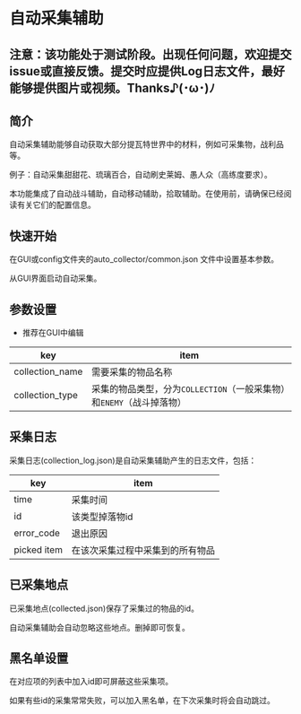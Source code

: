 # 自动采集辅助

## 注意：该功能处于测试阶段。出现任何问题，欢迎提交issue或直接反馈。提交时应提供Log日志文件，最好能够提供图片或视频。Thanks♪(･ω･)ﾉ

## 简介

自动采集辅助能够自动获取大部分提瓦特世界中的材料，例如可采集物，战利品等。

例子：自动采集甜甜花、琉璃百合，自动刷史莱姆、愚人众（高练度要求）。

本功能集成了自动战斗辅助，自动移动辅助，拾取辅助。在使用前，请确保已经阅读有关它们的配置信息。

## 快速开始

在GUI或config文件夹的auto_collector/common.json 文件中设置基本参数。

从GUI界面启动自动采集。

## 参数设置

- 推荐在GUI中编辑

| key         | item             |
|-------------|------------------|
| collection_name        | 需要采集的物品名称             |
| collection_type          | 采集的物品类型，分为`COLLECTION`（一般采集物）和`ENEMY`（战斗掉落物）         |

## 采集日志

采集日志(collection_log.json)是自动采集辅助产生的日志文件，包括：

| key         | item             |
|-------------|------------------|
| time        | 采集时间             |
| id          | 该类型掉落物id         |
| error_code  | 退出原因             |
| picked item | 在该次采集过程中采集到的所有物品 |


## 已采集地点

已采集地点(collected.json)保存了采集过的物品的id。

自动采集辅助会自动忽略这些地点。删掉即可恢复。

## 黑名单设置

在对应项的列表中加入id即可屏蔽这些采集项。

如果有些id的采集常常失败，可以加入黑名单，在下次采集时将会自动跳过。

